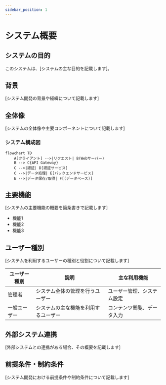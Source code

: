 ```yaml
---
sidebar_position: 1
---
```


# システム概要

## システムの目的

このシステムは、[システムの主な目的を記載します]。

## 背景

[システム開発の背景や経緯について記載します]

## 全体像

[システムの全体像や主要コンポーネントについて記載します]

### システム構成図

```mermaid
flowchart TD
    A[クライアント] -->|リクエスト| B(Webサーバー)
    B --> C{API Gateway}
    C -->|認証| D[認証サービス]
    C -->|データ処理| E[バックエンドサービス]
    E -->|データ保存/取得| F[(データベース)]
```

## 主要機能

[システムの主要機能の概要を箇条書きで記載します]

- 機能1
- 機能2
- 機能3

## ユーザー種別

[システムを利用するユーザーの種別と役割について記載します]

| ユーザー種別 | 説明 | 主な利用機能 |
|------------|------|------------|
| 管理者 | システム全体の管理を行うユーザー | ユーザー管理、システム設定 |
| 一般ユーザー | システムの主な機能を利用するユーザー | コンテンツ閲覧、データ入力 |

## 外部システム連携

[外部システムとの連携がある場合、その概要を記載します]

## 前提条件・制約条件

[システム開発における前提条件や制約条件について記載します]
